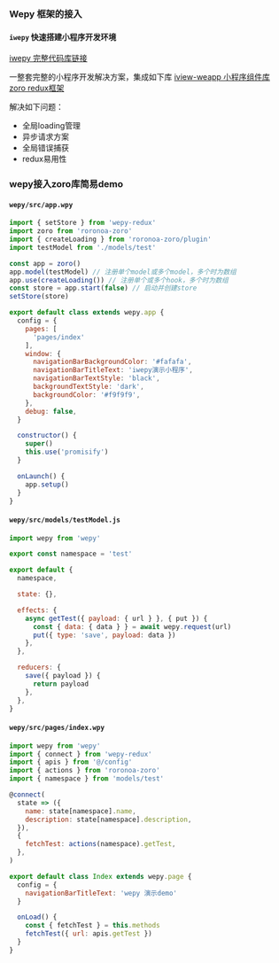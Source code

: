 ### Wepy 框架的接入

#### `iwepy` 快速搭建小程序开发环境
[iwepy 完整代码库链接](https://github.com/FaureWu/iwepy)

一整套完整的小程序开发解决方案，集成如下库
[iview-weapp 小程序组件库](https://weapp.iviewui.com/)
[zoro redux框架](https://github.com/FaureWu/zoro)

解决如下问题：
* 全局loading管理
* 异步请求方案
* 全局错误捕获
* redux易用性

### wepy接入zoro库简易demo

#### `wepy/src/app.wpy`

```js
import { setStore } from 'wepy-redux'
import zoro from 'roronoa-zoro'
import { createLoading } from 'roronoa-zoro/plugin'
import testModel from './models/test'

const app = zoro()
app.model(testModel) // 注册单个model或多个model，多个时为数组
app.use(createLoading()) // 注册单个或多个hook，多个时为数组
const store = app.start(false) // 启动并创建store
setStore(store)

export default class extends wepy.app {
  config = {
    pages: [
      'pages/index'
    ],
    window: {
      navigationBarBackgroundColor: '#fafafa',
      navigationBarTitleText: 'iwepy演示小程序',
      navigationBarTextStyle: 'black',
      backgroundTextStyle: 'dark',
      backgroundColor: '#f9f9f9',
    },
    debug: false,
  }

  constructor() {
    super()
    this.use('promisify')
  }

  onLaunch() {
    app.setup()
  }
}
```

#### `wepy/src/models/testModel.js`

```js
import wepy from 'wepy'

export const namespace = 'test'

export default {
  namespace,

  state: {},

  effects: {
    async getTest({ payload: { url } }, { put }) {
      const { data: { data } } = await wepy.request(url)
      put({ type: 'save', payload: data })
    },
  },

  reducers: {
    save({ payload }) {
      return payload
    },
  },
}

```

#### `wepy/src/pages/index.wpy`

```js
import wepy from 'wepy'
import { connect } from 'wepy-redux'
import { apis } from '@/config'
import { actions } from 'roronoa-zoro'
import { namespace } from 'models/test'

@connect(
  state => ({
    name: state[namespace].name,
    description: state[namespace].description,
  }),
  {
    fetchTest: actions(namespace).getTest,
  },
)

export default class Index extends wepy.page {
  config = {
    navigationBarTitleText: 'wepy 演示demo'
  }

  onLoad() {
    const { fetchTest } = this.methods
    fetchTest({ url: apis.getTest })
  }
}

```
